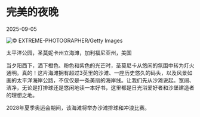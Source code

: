 # 完美的夜晚

2025-09-05

![](https://cn.bing.com/th?id=OHR.SunsetPier_ZH-CN1202083395_UHD.jpg "© EXTREME-PHOTOGRAPHER/Getty Images")

太平洋公园，圣莫妮卡州立海滩，加利福尼亚州，美国

当夕阳西下，洒下橙色、粉色和紫色的光芒时，圣莫尼卡从悠闲的氛围中转为灯火通明。真的！这片海滩拥有超过3英里的沙滩、一座历史悠久的码头，以及风景如画的太平洋海岸公路，不仅仅是一条美丽的海岸线。让我们先从沙滩说起。宽阔、洁净，无论是打排球还是悠闲地读一本好书，这里都是日光浴爱好者和沙堡建造者的理想之地。

2028年夏季奥运会期间，该海滩将举办沙滩排球和冲浪比赛。

